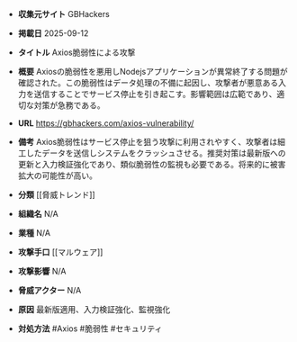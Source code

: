 - **収集元サイト**
GBHackers

- **掲載日**
2025-09-12

- **タイトル**
Axios脆弱性による攻撃

- **概要**
Axiosの脆弱性を悪用しNodejsアプリケーションが異常終了する問題が確認された。この脆弱性はデータ処理の不備に起因し、攻撃者が悪意ある入力を送信することでサービス停止を引き起こす。影響範囲は広範であり、適切な対策が急務である。

- **URL**
https://gbhackers.com/axios-vulnerability/

- **備考**
Axios脆弱性はサービス停止を狙う攻撃に利用されやすく、攻撃者は細工したデータを送信しシステムをクラッシュさせる。推奨対策は最新版への更新と入力検証強化であり、類似脆弱性の監視も必要である。将来的に被害拡大の可能性が高い。

- **分類**
[[脅威トレンド]]

- **組織名**
N/A

- **業種**
N/A

- **攻撃手口**
[[マルウェア]]

- **攻撃影響**
N/A

- **脅威アクター**
N/A

- **原因**
最新版適用、入力検証強化、監視強化

- **対処方法**
#Axios #脆弱性 #セキュリティ
